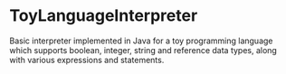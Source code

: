 # ToyLanguageInterpreter

   Basic interpreter implemented in Java for a toy programming language which supports boolean, integer, string and reference data types, along with various expressions and statements.

